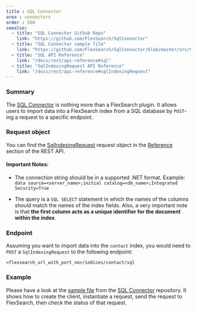 ```yaml
---
title : SQL Connector
area : connectors
order : 500
seealso:
  - title: "SQL Connector Github Repo"
    link: "https://github.com/FlexSearch/SqlConnector"
  - title: "SQL Connector sample file"
    link: "https://github.com/FlexSearch/SqlConnector/blob/master/src/SqlConnector.Tests/Sample.fs"
  - title: "SQL API Reference"
    link: "/docs/rest/api-reference#sql"
  - title: "SqlIndexingRequest API Reference"
    link: "/docs/rest/api-reference#sqlIndexingRequest"
---
```

### Summary

The [SQL Connector] is nothing more than a FlexSearch plugin. It allows users to import data into a FlexSearch index from a SQL database by `POST`-ing a request to a specific endpoint.

### Request object

You can find the [SqlIndexingRequest] request object in the [Reference] section of the REST API.

#### Important Notes:

* The connection string should be in a supported .NET format. Example:  
   `data source=<server_name>;initial catalog=<db_name>;Integrated Security=True`

* The query is a `SQL SELECT` statement in which the names of the columns should match the names of the index fields. Also, a very important note is that **the first column acts as a unique identifier for the document within the index**.

### Endpoint

Assuming you want to import data into the `contact` index, you would need to `POST` a `SqlIndexingRequest` to the following endpoint:
```
<flexsearch_url_with_port_no>/indices/contact/sql
```

### Example

Please have a look at the [sample file] from the [SQL Connector] repository. It shows how to create the client, instantiate a request, send the request to FlexSearch, then check the status of that request.


[SQL Connector]: https://github.com/FlexSearch/SqlConnector
[sample file]: https://github.com/FlexSearch/SqlConnector/blob/master/src/SqlConnector.Tests/Sample.fs
[Reference]: /docs/rest/api-reference#sqlIndexingRequest
[SqlIndexingRequest]: /docs/rest/api-reference#sqlIndexingRequest
